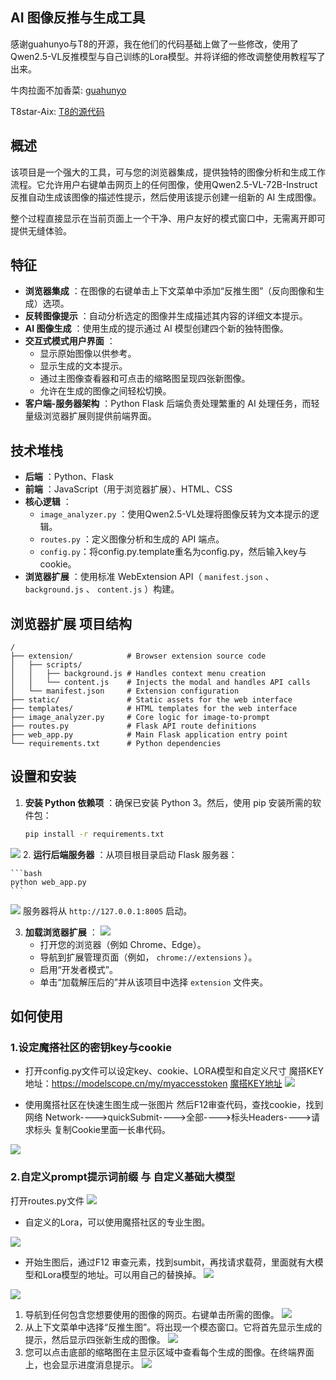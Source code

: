 ## AI 图像反推与生成工具

[](#ai-image-reverse--generation-tool)

感谢guahunyo与T8的开源，我在他们的代码基础上做了一些修改，使用了Qwen2.5-VL反推模型与自己训练的Lora模型。并将详细的修改调整使用教程写了出来。

牛肉拉面不加香菜: [guahunyo](https://github.com/guahunyo)

T8star-Aix: [T8的源代码](https://github.com/T8mars/Qwen-Browser-plugin)

## 概述

[](#overview)

该项目是一个强大的工具，可与您的浏览器集成，提供独特的图像分析和生成工作流程。它允许用户右键单击网页上的任何图像，使用Qwen2.5-VL-72B-Instruct反推自动生成该图像的描述性提示，然后使用该提示创建一组新的 AI 生成图像。

整个过程直接显示在当前页面上一个干净、用户友好的模式窗口中，无需离开即可提供无缝体验。

## 特征

[](#features)

- **浏览器集成** ：在图像的右键单击上下文菜单中添加“反推生图”（反向图像和生成）选项。
- **反转图像提示** ：自动分析选定的图像并生成描述其内容的详细文本提示。
- **AI 图像生成** ：使用生成的提示通过 AI 模型创建四个新的独特图像。
- **交互式模式用户界面** ：
  - 显示原始图像以供参考。
  - 显示生成的文本提示。
  - 通过主图像查看器和可点击的缩略图呈现四张新图像。
  - 允许在生成的图像之间轻松切换。
- **客户端-服务器架构** ：Python Flask 后端负责处理繁重的 AI 处理任务，而轻量级浏览器扩展则提供前端界面。

## 技术堆栈

[](#technology-stack)

- **后端** ：Python、Flask
- **前端** ：JavaScript（用于浏览器扩展）、HTML、CSS
- **核心逻辑** ：
  - `image_analyzer.py` ：使用Qwen2.5-VL处理将图像反转为文本提示的逻辑。
  - `routes.py` ：定义图像分析和生成的 API 端点。
  - `config.py`：将config.py.template重名为config.py，然后输入key与cookie。
- **浏览器扩展** ：使用标准 WebExtension API（ `manifest.json` 、 `background.js` 、 `content.js` ）构建。

## 浏览器扩展 项目结构

[](#project-structure)

```
/
├── extension/            # Browser extension source code
│   ├── scripts/
│   │   ├── background.js # Handles context menu creation
│   │   └── content.js    # Injects the modal and handles API calls
│   └── manifest.json     # Extension configuration
├── static/               # Static assets for the web interface
├── templates/            # HTML templates for the web interface
├── image_analyzer.py     # Core logic for image-to-prompt
├── routes.py             # Flask API route definitions
├── web_app.py            # Main Flask application entry point
└── requirements.txt      # Python dependencies
```

## 设置和安装

[](#setup-and-installation)

1.  **安装 Python 依赖项** ：确保已安装 Python 3。然后，使用 pip 安装所需的软件包：

    ```bash
    pip install -r requirements.txt
    ```
![](images/pip.png)
2.  **运行后端服务器** ：从项目根目录启动 Flask 服务器：

    ```bash
    python web_app.py
    ```
![](images/python.png)
    服务器将从 `http://127.0.0.1:8005` 启动。

3.  **加载浏览器扩展** ：
![](images/chrome.png)
    - 打开您的浏览器（例如 Chrome、Edge）。
    - 导航到扩展管理页面（例如， `chrome://extensions` ）。
    - 启用“开发者模式”。
    - 单击“加载解压后的”并从该项目中选择 `extension` 文件夹。

## 如何使用
### 1.设定魔搭社区的密钥key与cookie
- 打开config.py文件可以设定key、cookie、LORA模型和自定义尺寸
魔搭KEY地址：https://modelscope.cn/my/myaccesstoken
[魔搭KEY地址](https://modelscope.cn/my/myaccesstoken)
![](images/key.png)

- 使用魔搭社区在快速生图生成一张图片
然后F12审查代码，查找cookie，找到网络 Network---->quickSubmit---->全部---->标头Headers---->请求标头
复制Cookie里面一长串代码。

![](images/cookie.webp)

### 2.自定义prompt提示词前缀 与 自定义基础大模型
打开routes.py文件
![](images/model-id.png)

- 自定义的Lora，可以使用魔搭社区的专业生图。

![](images/lora-1.webp)

- 开始生图后，通过F12 审查元素，找到sumbit，再找请求载荷，里面就有大模型和Lora模型的地址。可以用自己的替换掉。
![](images/模型地址.webp)

![](images/lora-2.webp)


[](#how-to-use)

1. 导航到任何包含您想要使用的图像的网页。右键单击所需的图像。
![](images/pic.png)
2. 从上下文菜单中选择“反推生图”。将出现一个模态窗口。它将首先显示生成的提示，然后显示四张新生成的图像。
![](images/pics.png)
3. 您可以点击底部的缩略图在主显示区域中查看每个生成的图像。在终端界面上，也会显示进度消息提示。
![](images/app.png)
